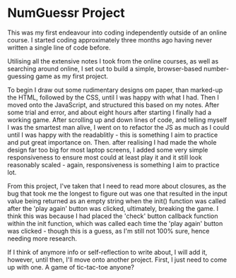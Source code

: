 # NumGuessr Project

<p>This was my first endeavour into coding independently outside of an online course. I started coding approximately three months ago having never written a single line of code before.</p>

<p>Utilising all the extensive notes I took from the online courses, as well as searching around online, I set out to build a simple, browser-based number-guessing game as my first project.</p>

<p>To begin I draw out some rudimentary designs om paper, than marked-up the HTML, followed by the CSS, until I was happy with what I had. Then I moved onto the JavaScript, and structured this based on my notes. After some trial and error, and about eight hours after starting I finally had a working game. After scrolling up and down lines of code, and telling myself I was the smartest man alive, I went on to refactor the JS as much as I could until I was happy with the readablitly - this is something I aim to practice and put great importance on. Then. after realising I had made the whole design far too big for most laptop screens, I added some very simple responsiveness to ensure most could at least play it and it still look reasonably scaled - again, responsiveness is something I aim to practice lot.</p>

<p>From this project, I've taken that I need to read more about closures, as the bug that took me the longest to figure out was one that resulted in the input value being returned as an empty string when the init() function was called after the 'play again' button was clicked, ultimately, breaking the game. I think this was because I had placed the 'check' button callback function within the init function, which was called each time the 'play again' button was clicked - though this is a guess, as I'm still not 100% sure, hence needing more research.</p>

<p>If I think of anymore info or self-reflection to write about, I will add it, however, until then, I'll move onto another project. First, I just need to come up with one. A game of tic-tac-toe anyone?</p>
